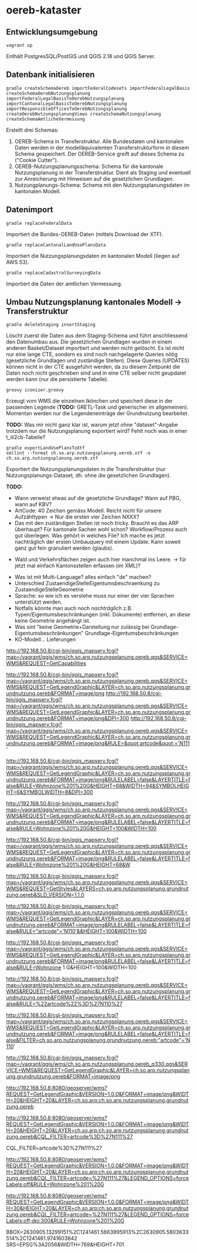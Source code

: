 # oereb-kataster

## Entwicklungsumgebung
```
vagrant up
```
Enthält PostgresSQL/PostGIS und QGIS 2.18 und QGIS Server.

## Datenbank initialisieren
```
gradle createSchemaOereb importFederalCodesets importFederalLegalBasis createSchemaOerebNutzungsplanung importFederalLegalBasisToOerebNutzungsplanung importCantonalLegalBasisToOerebNutzungsplanung importResponsibleOfficesToOerebNutzungsplanung createOerebNutzungsplanungViews createSchemaNutzungsplanung createSchemaAmtlicheVermessung
```
Erstellt drei Schemas:

1. OEREB-Schema in Transferstruktur. Alle Bundesdaten und kantonalen Daten werden in der modelläquivalenten Transferstrukturform in diesem Schema gespeichert. Der OEREB-Service greift auf dieses Schema zu ("Cookie Cutter").
2. OEREB-Nutzungsplanungsschema: Schema für die kantonale Nutzungsplanung in der Transferstruktur. Dient als Staging und eventuell zur Anreicherung mit Hinweisen auf die gesetzlichen Grundlagen.
3. Nutzungplanungs-Schema: Schema mit den Nutzungsplanungsdaten im kantonalen Modell.

## Datenimport
```
gradle replaceFederalData
```
Importiert die Bundes-OEREB-Daten (mittels Download der XTF).

```
gradle replaceCantonalLandUsePlansData
```
Importiert die Nutzungsplanungsdaten im kantonalen Modell (liegen auf AWS S3).

```
gradle replaceCadastralSurveyingData
```

Importiert die Daten der amtlichen Vermessung.

## Umbau Nutzungsplanung kantonales Modell -> Transferstruktur
```
gradle deleteStaging insertStaging
```
Löscht zuerst die Daten aus dem Staging-Schema und führt anschliessend den Datenumbau aus. Die gesetzlichen Grundlagen wurden in einem anderen Basket/Dataset importiert und werden nicht gelöscht. Es ist nicht nur eine lange CTE, sondern es sind noch nachgelagerte Queries nötig (gesetzliche Grundlagen und zuständige Stellen). Diese Queries (UPDATES) können nicht in der CTE ausgeführt werden, da zu diesem Zeitpunkt die Daten noch nicht geschrieben sind und in eine CTE selber nicht geupdatet werden kann (nur die persistierte Tabelle).

```
groovy iconizer.groovy
```
Erzeugt vom WMS die einzelnen Ikönchen und speichert diese in der passenden Legende (**TODO:** GRETL-Task und generischer im allgemeinen). Momentan werden nur die Legendeneinträge der Grundnutzung bearbeitet.

**TODO:** Was mir nicht ganz klar ist, warum jetzt ohne "dataset"-Angabe trotzdem nur die Nutzungsplanung exportiert wird? Fehlt noch was in einer t_ili2cb-Tabelle?

```
gradle exportLandUsePlansToXtf
xmllint --format ch.so.arp.nutzungsplanung.oereb.xtf -o ch.so.arp.nutzungsplanung.oereb.xtf
```
Exportiert die Nutzungsplanungsdaten in die Transferstruktur (nur Nutzungsplanungs-Dataset, dh. ohne die gesetzlichen Grundlagen).

**TODO:** 
- Wann verweist etwas auf die gesetzliche Grundlage? Wann auf PBG, wann auf KBV?
- ArtCode: 40 Zeichen gemäss Modell. Reicht nicht für unsere Aufzähltypen -> Nur die ersten vier Zeichen NXXX?
- Das mit den zuständigen Stellen ist noch tricky. Braucht es das ARP überhaupt? Für kantonale Sachen wohl schon? Workflow/Prozess auch gut überlegen. Was gehört in welches File? Ich mache es jetzt nachträglich der ersten Umbauquery mit einem Update. Kann soweit ganz gut fein granuliert werden (glaubs).
 * Wald und Verkehrsflächen zeigen auch hier manchmal ins Leere. -> für jetzt mal einfach Kantonsstellen erfassen (im XML)?
- Was ist mit Multi-Language? alles einfach "de" machen?
- Unterschied ZustaendigeStelleEigentumsbeschraenkung zu ZustaendigeStelleGeometrie
- Sprache: so wie ich es verstehe muss nur einer der vier Sprachen unterstützt werden.
- Notfalls könnte man auch noch _nachträglich_ z.B. Typen/Eigentumsbeschränkungen (inkl. Dokumente) entfernen, an diese keine Geometrie angehängt ist.
- Was sint "keine Geometrie+Darstellung nur zulässig bei Grundlage-Eigentumsbeschränkungen" Grundlage-Eigentumsbeschränkungen
- KO-Modell... Lieferungen



http://192.168.50.8/cgi-bin/qgis_mapserv.fcgi?map=/vagrant/qgis/wms/ch.so.arp.nutzungsplanung.oereb.qgs&SERVICE=WMS&REQUEST=GetCapabilities


http://192.168.50.8/cgi-bin/qgis_mapserv.fcgi?map=/vagrant/qgis/wms/ch.so.arp.nutzungsplanung.oereb.qgs&SERVICE=WMS&REQUEST=GetLegendGraphic&LAYER=ch.so.arp.nutzungsplanung.grundnutzung.oereb&FORMAT=image/png
http://192.168.50.8/cgi-bin/qgis_mapserv.fcgi?map=/vagrant/qgis/wms/ch.so.arp.nutzungsplanung.oereb.qgs&SERVICE=WMS&REQUEST=GetLegendGraphic&LAYER=ch.so.arp.nutzungsplanung.grundnutzung.oereb&FORMAT=image/png&DPI=300
http://192.168.50.8/cgi-bin/qgis_mapserv.fcgi?map=/vagrant/qgis/wms/ch.so.arp.nutzungsplanung.oereb.qgs&SERVICE=WMS&REQUEST=GetLegendGraphic&LAYER=ch.so.arp.nutzungsplanung.grundnutzung.oereb&FORMAT=image/png&RULE=&quot;artcode&quot;='N111'

http://192.168.50.8/cgi-bin/qgis_mapserv.fcgi?map=/vagrant/qgis/wms/ch.so.arp.nutzungsplanung.oereb.qgs&SERVICE=WMS&REQUEST=GetLegendGraphic&LAYER=ch.so.arp.nutzungsplanung.grundnutzung.oereb&FORMAT=image/png&RULELABEL=false&LAYERTITLE=false&RULE=Wohnzone%201%20G&HEIGHT=68&WIDTH=94&SYMBOLHEIGHT=6&SYMBOLWIDTH=8&DPI=300


http://192.168.50.8/cgi-bin/qgis_mapserv.fcgi?map=/vagrant/qgis/wms/ch.so.arp.nutzungsplanung.oereb.qgs&SERVICE=WMS&REQUEST=GetLegendGraphic&LAYER=ch.so.arp.nutzungsplanung.grundnutzung.oereb&FORMAT=image/png&RULELABEL=false&LAYERTITLE=false&RULE=Wohnzone%201%20G&HEIGHT=100&WIDTH=100


http://192.168.50.8/cgi-bin/qgis_mapserv.fcgi?map=/vagrant/qgis/wms/ch.so.arp.nutzungsplanung.oereb.qgs&SERVICE=WMS&REQUEST=GetLegendGraphic&LAYER=ch.so.arp.nutzungsplanung.grundnutzung.oereb&FORMAT=image/png&RULELABEL=false&LAYERTITLE=false&RULE=Wohnzone%201%20G&HEIGHT=68&W

http://192.168.50.8/cgi-bin/qgis_mapserv.fcgi?map=/vagrant/qgis/wms/ch.so.arp.nutzungsplanung.oereb.qgs&SERVICE=WMS&REQUEST=GetStyles&LAYERS=ch.so.arp.nutzungsplanung.grundnutzung.oereb&SLD_VERSION=1.1.0


http://192.168.50.8/cgi-bin/qgis_mapserv.fcgi?map=/vagrant/qgis/wms/ch.so.arp.nutzungsplanung.oereb.qgs&SERVICE=WMS&REQUEST=GetLegendGraphic&LAYER=ch.so.arp.nutzungsplanung.grundnutzung.oereb&FORMAT=image/png&RULELABEL=false&LAYERTITLE=false&RULE="artcode"='N110'&&HEIGHT=100&WIDTH=100

http://192.168.50.8/cgi-bin/qgis_mapserv.fcgi?map=/vagrant/qgis/wms/ch.so.arp.nutzungsplanung.oereb.qgs&SERVICE=WMS&REQUEST=GetLegendGraphic&LAYER=ch.so.arp.nutzungsplanung.grundnutzung.oereb&FORMAT=image/png&RULELABEL=false&LAYERTITLE=false&RULE=Wohnzone 1 G&HEIGHT=100&WIDTH=100



http://192.168.50.8/cgi-bin/qgis_mapserv.fcgi?map=/vagrant/qgis/wms/ch.so.arp.nutzungsplanung.oereb.qgs&SERVICE=WMS&REQUEST=GetLegendGraphic&LAYER=ch.so.arp.nutzungsplanung.grundnutzung.oereb&FORMAT=image/png&RULELABEL=false&LAYERTITLE=false&RULE=%22artcode%22%3D%27N110%27


http://192.168.50.8/cgi-bin/qgis_mapserv.fcgi?map=/vagrant/qgis/wms/ch.so.arp.nutzungsplanung.oereb.qgs&SERVICE=WMS&REQUEST=GetLegendGraphic&LAYER=ch.so.arp.nutzungsplanung.grundnutzung.oereb&FORMAT=image/png&RULELABEL=false&LAYERTITLE=false&FILTER=ch.so.arp.nutzungsplanung.grundnutzung.oereb:"artcode"='N110'



http://192.168.50.8/cgi-bin/qgis_mapserv.fcgi?map=/vagrant/qgis/wms/ch.so.arp.nutzungsplanung.oereb_q330.qgs&SERVICE=WMS&REQUEST=GetLegendGraphic&LAYER=ch.so.arp.nutzungsplanung.grundnutzung.oereb&FORMAT=image/png



http://192.168.50.8:8080/geoserver/wms?REQUEST=GetLegendGraphic&VERSION=1.0.0&FORMAT=image/png&WIDTH=20&HEIGHT=20&LAYER=ch.so.arp:ch.so.arp.nutzungsplanung.grundnutzung.oereb

http://192.168.50.8:8080/geoserver/wms?REQUEST=GetLegendGraphic&VERSION=1.0.0&FORMAT=image/png&WIDTH=20&HEIGHT=20&LAYER=ch.so.arp:ch.so.arp.nutzungsplanung.grundnutzung.oereb&CQL_FILTER=artcode%3D%27N111%27



CQL_FILTER=artcode%3D%27N111%27


http://192.168.50.8:8080/geoserver/wms?REQUEST=GetLegendGraphic&VERSION=1.0.0&FORMAT=image/png&WIDTH=20&HEIGHT=20&LAYER=ch.so.arp:ch.so.arp.nutzungsplanung.grundnutzung.oereb&CQL_FILTER=artcode=%27N111%27&LEGEND_OPTIONS=forceLabels:off&RULE=Wohnzone%201%20G


http://192.168.50.8:8080/geoserver/wms?REQUEST=GetLegendGraphic&VERSION=1.0.0&FORMAT=image/png&WIDTH=30&HEIGHT=20&LAYER=ch.so.arp:ch.so.arp.nutzungsplanung.grundnutzung.oereb&CQL_FILTER=artcode=%27N111%27&LEGEND_OPTIONS=forceLabels:off;dpi:300&RULE=Wohnzone%201%20G



BBOX=2630905.13299151%2C1241461.5663995913%2C2630905.5803633514%2C1241461.9741603842
SRS=EPSG%3A2056&WIDTH=769&HEIGHT=701